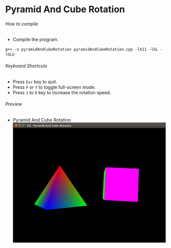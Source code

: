 Pyramid And Cube Rotation
=========================

###### How to compile

- Compile the program.

```
g++ -o pyramidAndCubeRotation pyramidAndCubeRotation.cpp -lX11 -lGL -lGLU

```

###### Keyboard Shortcuts
- Press ```Esc``` key to quit.
- Press ```F``` or ```f``` to toggle full-screen mode.
- Press ```1``` to ```9``` key to increase the rotation speed.

###### Preview
- Pyramid And Cube Rotation
![pyramidAndCubeRotation][pyramidAndCubeRotation-image]

<!-- Image declaration -->

[pyramidAndCubeRotation-image]: ./preview/pyramidAndCubeRotation.png "Pyramid And Cube Rotation"
